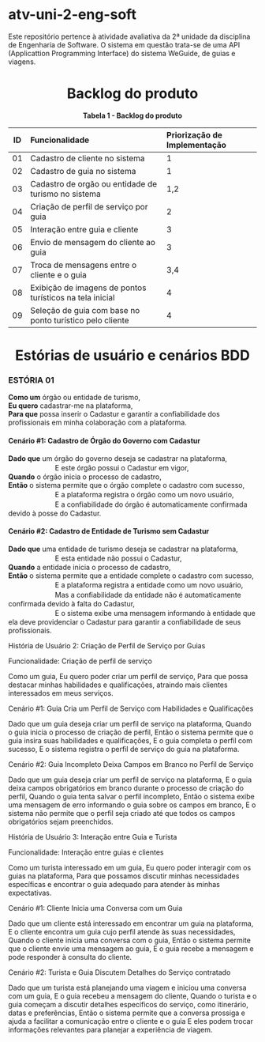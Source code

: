# atv-uni-2-eng-soft
Este repositório pertence à atividade avaliativa da 2ª unidade da disciplina de Engenharia de Software.
O sistema em questão trata-se de uma API (Applicattion Programming Interface) do sistema WeGuide, de guias e viagens.

<h1 align="center">Backlog do produto</h1>
<div align="center"><strong>Tabela 1 - Backlog do produto</strong>
  
| ID | Funcionalidade | Priorização de Implementação |
|:--:|:---------------|:-----------------------------|
| 01 | Cadastro de cliente no sistema | 1 |
| 02 | Cadastro de guia no sistema | 1 |
| 03 | Cadastro de orgão ou entidade de turismo no sistema | 1,2 |
| 04 | Criação de perfil de serviço por guia | 2 |
| 05 | Interação entre guia e cliente | 3 |
| 06 | Envio de mensagem do cliente ao guia | 3 |
| 07 | Troca de mensagens entre o cliente e o guia | 3,4 |
| 08 | Exibição de imagens de pontos turísticos na tela inicial | 4 |
| 09 | Seleção de guia com base no ponto turístico pelo cliente | 4 |

</div>

<h1 align="center">Estórias de usuário e cenários BDD</h1>

<h3>ESTÓRIA 01</h3>
<strong>Como um</strong> órgão ou entidade de turismo,<br>
<strong>Eu quero</strong> cadastrar-me na plataforma,<br>
<strong>Para que</strong> possa inserir o Cadastur e garantir a confiabilidade dos profissionais em minha colaboração com a plataforma.

<h4>Cenário #1: Cadastro de Órgão do Governo com Cadastur</h4>

<strong>Dado que</strong> um órgão do governo deseja se cadastrar na plataforma,<br>
&nbsp;&nbsp;&nbsp;&nbsp;&nbsp;&nbsp;&nbsp;&nbsp;&nbsp;ㅤㅤ​​ㅤㅤ&nbsp;&nbsp;E este órgão possui o Cadastur em vigor,<br>
<strong>Quando</strong> o órgão inicia o processo de cadastro,<br>
<strong>Então</strong> o sistema permite que o órgão complete o cadastro com sucesso,<br>
&nbsp;&nbsp;&nbsp;&nbsp;&nbsp;&nbsp;&nbsp;&nbsp;&nbsp;ㅤㅤ​​ㅤㅤ&nbsp;&nbsp;E a plataforma registra o órgão como um novo usuário,<br>
&nbsp;&nbsp;&nbsp;&nbsp;&nbsp;&nbsp;&nbsp;&nbsp;&nbsp;ㅤㅤ​​ㅤㅤ&nbsp;&nbsp;E a confiabilidade do órgão é automaticamente confirmada devido à posse do Cadastur.

<h4>Cenário #2: Cadastro de Entidade de Turismo sem Cadastur</h4>

<strong>Dado que</strong> uma entidade de turismo deseja se cadastrar na plataforma,<br>
&nbsp;&nbsp;&nbsp;&nbsp;&nbsp;&nbsp;&nbsp;&nbsp;&nbsp;ㅤㅤ​​ㅤㅤ&nbsp;&nbsp;E esta entidade não possui o Cadastur,<br>
<strong>Quando</strong> a entidade inicia o processo de cadastro,<br>
<strong>Então</strong> o sistema permite que a entidade complete o cadastro com sucesso,<br>
&nbsp;&nbsp;&nbsp;&nbsp;&nbsp;&nbsp;&nbsp;&nbsp;&nbsp;ㅤㅤ​​ㅤㅤ&nbsp;&nbsp;E a plataforma registra a entidade como um novo usuário,<br>
&nbsp;&nbsp;&nbsp;&nbsp;&nbsp;&nbsp;&nbsp;&nbsp;&nbsp;ㅤㅤ​​ㅤㅤ&nbsp;&nbsp;Mas a confiabilidade da entidade não é automaticamente confirmada devido à falta do Cadastur,<br>
&nbsp;&nbsp;&nbsp;&nbsp;&nbsp;&nbsp;&nbsp;&nbsp;&nbsp;ㅤㅤ​​ㅤㅤ&nbsp;&nbsp;E o sistema exibe uma mensagem informando à entidade que ela deve providenciar o Cadastur para garantir a confiabilidade de seus profissionais.


História de Usuário 2: Criação de Perfil de Serviço por Guias

Funcionalidade: Criação de perfil de serviço

Como um guia,
Eu quero poder criar um perfil de serviço,
Para que possa destacar minhas habilidades e qualificações, atraindo mais clientes interessados em meus serviços.

Cenário #1: Guia Cria um Perfil de Serviço com Habilidades e Qualificações

Dado que um guia deseja criar um perfil de serviço na plataforma,
Quando o guia inicia o processo de criação de perfil,
Então o sistema permite que o guia insira suas habilidades e qualificações,
E o guia completa o perfil com sucesso,
E o sistema registra o perfil de serviço do guia na plataforma.

Cenário #2: Guia Incompleto Deixa Campos em Branco no Perfil de Serviço

Dado que um guia deseja criar um perfil de serviço na plataforma,
E o guia deixa campos obrigatórios em branco durante o processo de criação do perfil,
Quando o guia tenta salvar o perfil incompleto,
Então o sistema exibe uma mensagem de erro informando o guia sobre os campos em branco,
E o sistema não permite que o perfil seja criado até que todos os campos obrigatórios sejam preenchidos.


História de Usuário 3: Interação entre Guia e Turista

Funcionalidade: Interação entre guias e clientes

Como um turista interessado em um guia,
Eu quero poder interagir com os guias na plataforma,
Para que possamos discutir minhas necessidades específicas e encontrar o guia adequado para atender às minhas expectativas.

Cenário #1: Cliente Inicia uma Conversa com um Guia

Dado que um cliente está interessado em encontrar um guia na plataforma,
E o cliente encontra um guia cujo perfil atende às suas necessidades,
Quando o cliente inicia uma conversa com o guia,
Então o sistema permite que o cliente envie uma mensagem ao guia,
E o guia recebe a mensagem e pode responder à consulta do cliente.

Cenário #2: Turista e Guia Discutem Detalhes do Serviço contratado

Dado que um turista está planejando uma viagem e iniciou uma conversa com um guia,
E o guia recebeu a mensagem do cliente,
Quando o turista e o guia começam a discutir detalhes específicos do serviço, como itinerário, datas e preferências,
Então o sistema permite que a conversa prossiga e ajuda a facilitar a comunicação entre o cliente e o guia
E eles podem trocar informações relevantes para planejar a experiência de viagem.
